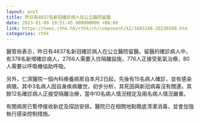 ```yaml
---
layout: post
title: 昨日有4837名新冠確診病人在公立醫院留醫
date: 2023-01-09 19:51:45.000000000 +08:00
link: https://news.rthk.hk/rthk/ch/component/k2/1683166-20230109.htm
categories: rthk
---
```


醫管局表示，昨日有4837名新冠確診病人在公立醫院留醫。留醫的確診病人中，有378名新增確診病人，2766人需要入住隔離設施，776人正接受氧氣治療，80人需要以呼吸機協助呼吸。

另外，仁濟醫院一個內科療養病房自本月2日起，先後有15名病人確診，並有感染病徵。其中3名病人因自身疾病離世。初步分析，其死因與新冠病毒沒有關連。其餘12名確診病人正接受隔離治療，當中10名病人情況穩定及兩名病人情況嚴重。

有關病房已暫停接收新症及探訪安排。醫院已在相關地點徹底清潔消毒，並會加強執行感染控制措施。 
